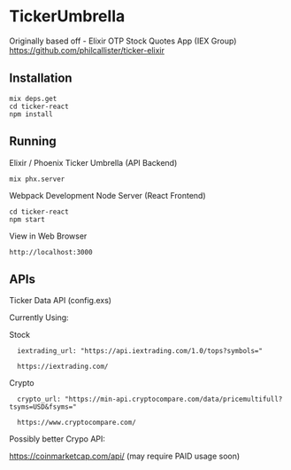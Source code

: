 # TickerUmbrella

Originally based off - Elixir OTP Stock Quotes App (IEX Group)
https://github.com/philcallister/ticker-elixir

## Installation

```
mix deps.get
cd ticker-react
npm install
```

## Running

Elixir / Phoenix Ticker Umbrella (API Backend)

```
mix phx.server
```


Webpack Development Node Server (React Frontend)

```
cd ticker-react
npm start
```

View in Web Browser
```
http://localhost:3000
```


## APIs

Ticker Data API (config.exs)

Currently Using:

  Stock

      iextrading_url: "https://api.iextrading.com/1.0/tops?symbols="

      https://iextrading.com/

  Crypto

      crypto_url: "https://min-api.cryptocompare.com/data/pricemultifull?tsyms=USD&fsyms="

      https://www.cryptocompare.com/


Possibly better Crypo API:

  https://coinmarketcap.com/api/ (may require PAID usage soon)

